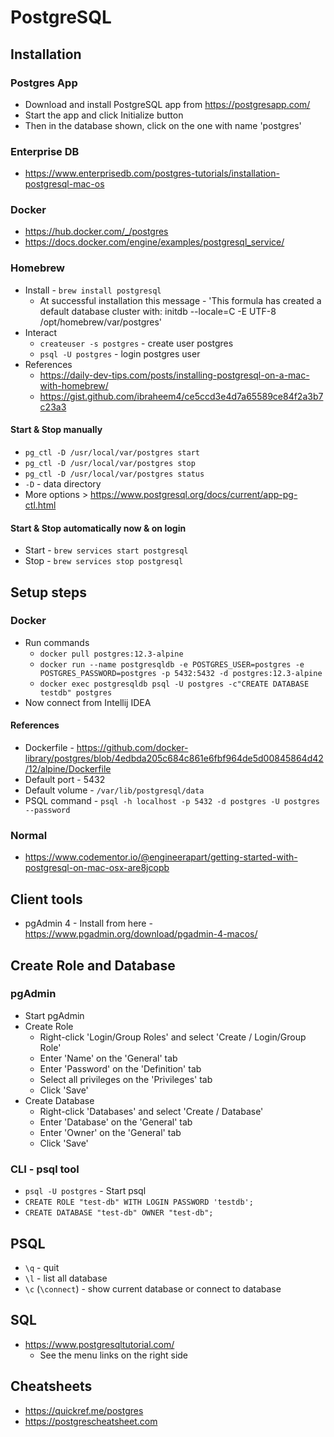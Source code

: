 # PostgreSQL 

## Installation

### Postgres App 
* Download and install PostgreSQL app from https://postgresapp.com/
* Start the app and click Initialize button
* Then in the database shown, click on the one with name 'postgres'

### Enterprise DB
* https://www.enterprisedb.com/postgres-tutorials/installation-postgresql-mac-os

### Docker
* https://hub.docker.com/_/postgres
* https://docs.docker.com/engine/examples/postgresql_service/

### Homebrew
* Install - `brew install postgresql`
  * At successful installation this message - 'This formula has created a default database cluster with: initdb --locale=C -E UTF-8 /opt/homebrew/var/postgres'
* Interact
  * `createuser -s postgres` - create user postgres
  * `psql -U postgres` - login postgres user
* References
  * https://daily-dev-tips.com/posts/installing-postgresql-on-a-mac-with-homebrew/ 
  * https://gist.github.com/ibraheem4/ce5ccd3e4d7a65589ce84f2a3b7c23a3

#### Start & Stop manually
* `pg_ctl -D /usr/local/var/postgres start`
* `pg_ctl -D /usr/local/var/postgres stop`
* `pg_ctl -D /usr/local/var/postgres status`
* `-D` - data directory
* More options > https://www.postgresql.org/docs/current/app-pg-ctl.html

#### Start & Stop automatically now & on login
* Start - `brew services start postgresql`
* Stop - `brew services stop postgresql`

## Setup steps

### Docker

* Run commands
  * `docker pull postgres:12.3-alpine`
  * `docker run --name postgresqldb -e POSTGRES_USER=postgres -e POSTGRES_PASSWORD=postgres -p 5432:5432 -d postgres:12.3-alpine`
  * `docker exec postgresqldb psql -U postgres -c"CREATE DATABASE testdb" postgres`
* Now connect from Intellij IDEA

#### References
* Dockerfile - https://github.com/docker-library/postgres/blob/4edbda205c684c861e6fbf964de5d00845864d42/12/alpine/Dockerfile
* Default port - 5432
* Default volume - `/var/lib/postgresql/data`
* PSQL command - `psql -h localhost -p 5432 -d postgres -U postgres --password`


### Normal
* https://www.codementor.io/@engineerapart/getting-started-with-postgresql-on-mac-osx-are8jcopb

## Client tools

* pgAdmin 4 - Install from here - https://www.pgadmin.org/download/pgadmin-4-macos/

## Create Role and Database

### pgAdmin

* Start pgAdmin
* Create Role
  * Right-click 'Login/Group Roles' and select 'Create / Login/Group Role'
  * Enter 'Name' on the 'General' tab
  * Enter 'Password' on the 'Definition' tab
  * Select all privileges on the 'Privileges' tab
  * Click 'Save'
* Create Database
  * Right-click 'Databases' and select 'Create / Database'
  * Enter 'Database' on the 'General' tab
  * Enter 'Owner' on the 'General' tab
  * Click 'Save'

### CLI - psql tool

* `psql -U postgres` - Start psql
* `CREATE ROLE "test-db" WITH LOGIN PASSWORD 'testdb';`
* `CREATE DATABASE "test-db" OWNER "test-db";`

## PSQL

* `\q` - quit
* `\l` - list all database
* `\c` (`\connect`) - show current database or connect to database

## SQL
* https://www.postgresqltutorial.com/
  * See the menu links on the right side
 
## Cheatsheets

* https://quickref.me/postgres
* https://postgrescheatsheet.com
